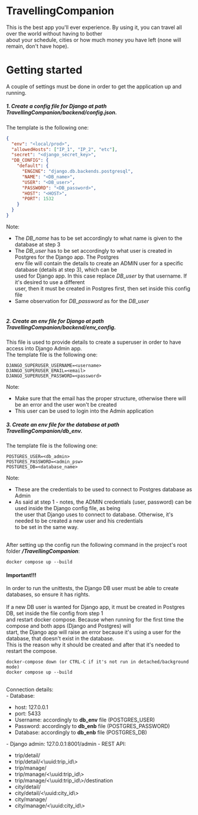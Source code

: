 # TravellingCompanion

This is the best app you'll ever experience. By using it, you can travel all over the world without having to bother<br>
about your schedule, cities or how much money you have left (none will remain, don't have hope).

# Getting started

A couple of settings must be done in order to get the application up and running.

##### 1. Create a config file for Django at path <em><b>TravellingCompanion/backend/config.json</b></em>.<br>
The template is the following one:<br>

```json
{
  "env": "<local/prod>",
  "allowedHosts": ["IP_1", "IP_2", "etc"],
  "secret": "<django_secret_key>",
  "DB_CONFIG": {
    "default": {
      "ENGINE": "django.db.backends.postgresql",
      "NAME": "<DB_name>",
      "USER": "<DB_user>",
      "PASSWORD": "<DB_password>",
      "HOST": "<HOST>",
      "PORT": 1532
    }
  }
}
```
Note:<br>
- The <em>DB_name</em> has to be set accordingly to what name is given to the database at step 3
- The <em>DB_user</em> has to be set accordingly to what user is created in Postgres for the Django app. The Postgres\
 env file will contain the details to create an ADMIN user for a specific database (details at step 3), which can be\
 used for Django app. In this case replace <em>DB_user</em> by that username. If it's desired to use a different\
  user, then it must be created in Postgres first, then set inside this config file
- Same observation for <em>DB_password</em> as for the <em>DB_user</em>
<br><br>

##### 2. Create an env file for Django at path <em><b>TravellingCompanion/backend/env_config</b></em>.<br>
This file is used to provide details to create a superuser in order to have access into Django Admin app.<br>
The template file is the following one:<br>
```text
DJANGO_SUPERUSER_USERNAME=<username>
DJANGO_SUPERUSER_EMAIL=<email>
DJANGO_SUPERUSER_PASSWORD=<password>
```
Note:<br>
- Make sure that the email has the proper structure, otherwise there will be an error and the user won't be created
- This user can be used to login into the Admin application

##### 3. Create an env file for the database at path <em><b>TravellingCompanion/db_env</b></em>.<br>
The template file is the following one:<br>
```text
POSTGRES_USER=<db_admin>
POSTGRES_PASSWORD=<admin_psw>
POSTGRES_DB=<database_name>
```
Note:<br>
- These are the credentials to be used to connect to Postgres database as Admin
- As said at step 1 - notes, the ADMIN credentials (user, password) can be used inside the Django config file, as being\
 the user that Django uses to connect to database. Otherwise, it's needed to be created a new user and his credentials\
 to be set in the same way.
<br><br>

After setting up the config run the following command in the project's root folder <em><b>/TravellingCompanion</b></em>:

```docker
docker compose up --build
```
#### Important!!!
In order to run the unittests, the Django DB user must be able to create databases, so ensure it has rights.<br><br>
If a new DB user is wanted for Django app, it must be created in Postgres DB, set inside the file config from step 1\
and restart docker compose. Because when running for the first time the compose and both apps (Django and Postgres) will\
start, the Django app will raise an error because it's using a user for the database, that doesn't exist in the database.\
This is the reason why it should be created and after that it's needed to restart the compose.
```docker
docker-compose down (or CTRL-C if it's not run in detached/background mode)
docker compose up --build
```
<br>
Connection details:<br>
- Database:
<ul>
    <li>host: 127.0.0.1</li>
    <li>port: 5433</li>
    <li>Username: accordingly to <b>db_env</b> file (POSTGRES_USER)</li>
    <li>Password: accordingly to <b>db_enb</b> file (POSTGRES_PASSWORD)</li>
    <li>Database: accordingly to <b>db_enb</b> file (POSTGRES_DB)</li>
</ul>
- Django admin: 127.0.0.1:8001/admin
- REST API:
<ul>
    <li>trip/detail/</li>
    <li>trip/detail/<\uuid:trip_id\></li>
    <li>trip/manage/</li>
    <li>trip/manage/<\uuid:trip_id\></li>
    <li>trip/manage/<\uuid:trip_id\>/destination</li>
    <li>city/detail/</li>
    <li>city/detail/<\uuid:city_id\></li>
    <li>city/manage/</li>
    <li>city/manage/<\uuid:city_id\></li>
</ul>

